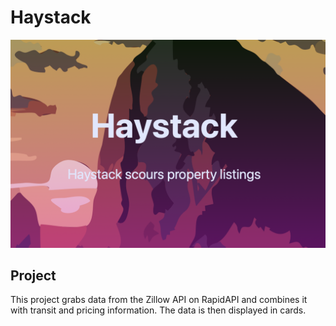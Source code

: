 # Haystack

![Haystack](static/logo.png)

## Project

This project grabs data from the Zillow API on RapidAPI and combines it with transit
and pricing information. The data is then displayed in cards. 
